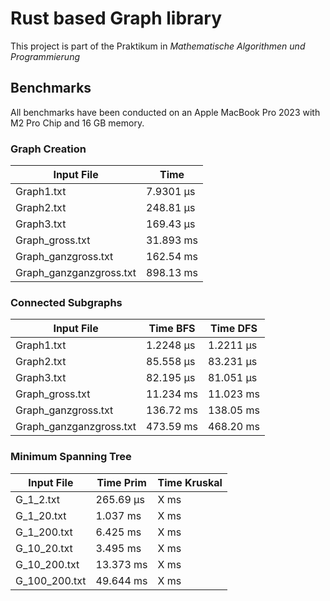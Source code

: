 # Rust based Graph library

This project is part of the Praktikum in _Mathematische Algorithmen und Programmierung_

## Benchmarks

All benchmarks have been conducted on an Apple MacBook Pro 2023 with M2 Pro Chip and 16 GB memory.

### Graph Creation

| Input File              | Time      |
| ----------------------- | --------- |
| Graph1.txt              | 7.9301 µs |
| Graph2.txt              | 248.81 µs |
| Graph3.txt              | 169.43 µs |
| Graph_gross.txt         | 31.893 ms |
| Graph_ganzgross.txt     | 162.54 ms |
| Graph_ganzganzgross.txt | 898.13 ms |

### Connected Subgraphs

| Input File              | Time BFS  | Time DFS  |
| ----------------------- | --------- | --------- |
| Graph1.txt              | 1.2248 µs | 1.2211 µs |
| Graph2.txt              | 85.558 µs | 83.231 µs |
| Graph3.txt              | 82.195 µs | 81.051 µs |
| Graph_gross.txt         | 11.234 ms | 11.023 ms |
| Graph_ganzgross.txt     | 136.72 ms | 138.05 ms |
| Graph_ganzganzgross.txt | 473.59 ms | 468.20 ms |

### Minimum Spanning Tree

| Input File    | Time Prim | Time Kruskal |
| ------------- | --------- | ------------ |
| G_1_2.txt     | 265.69 µs | X ms         |
| G_1_20.txt    | 1.037 ms  | X ms         |
| G_1_200.txt   | 6.425 ms  | X ms         |
| G_10_20.txt   | 3.495 ms  | X ms         |
| G_10_200.txt  | 13.373 ms | X ms         |
| G_100_200.txt | 49.644 ms | X ms         |
